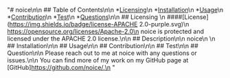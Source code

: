 "# noice\n\n  ## Table of Contents\n\n  *[Licensing](#licensing)\n  *[Installation](#installation)\n  *[Usage](#usage)\n  *[Contribution](#contribution)\n  *[Test](#test)\n  *[Questions](#questions)\n\n  ## Licensing \n  ####[License](https://img.shields.io/badge/license-APACHE 2.0-purple.svg)\n  https://opensource.org/licenses/Apache-2.0\n  noice is protected and licensed under the APACHE 2.0 license.\n\n  ## Description\n\n  noice\n  \n  ## Installation\n\n  ## Usage\n\n  ## Contribution\n\n  ## Test\n\n  ## Question\n\n  Please reach out to me at noice with any questions or issues.\n\n  You can find more of my work on my GitHub page at [GitHub]https://github.com/noice/.\n  "